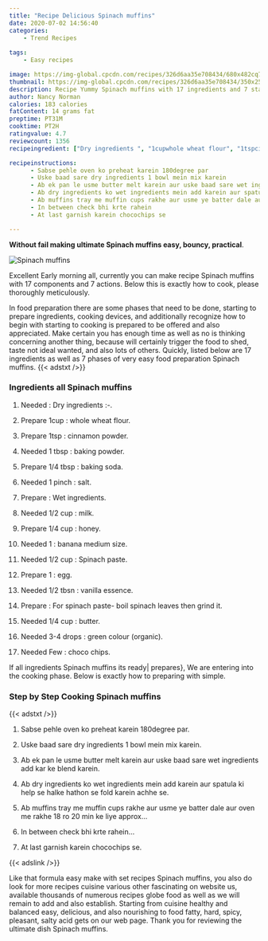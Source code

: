 ```yaml
---
title: "Recipe Delicious Spinach muffins"
date: 2020-07-02 14:56:40
categories:
    - Trend Recipes
    
tags:
    - Easy recipes

image: https://img-global.cpcdn.com/recipes/326d6aa35e708434/680x482cq70/spinach-muffins-recipe-main-photo.jpg
thumbnail: https://img-global.cpcdn.com/recipes/326d6aa35e708434/350x250cq70/spinach-muffins-recipe-main-photo.jpg
description: Recipe Yummy Spinach muffins with 17 ingredients and 7 stages of easy cooking.
author: Nancy Norman
calories: 183 calories
fatContent: 14 grams fat
preptime: PT31M
cooktime: PT2H
ratingvalue: 4.7
reviewcount: 1356
recipeingredient: ["Dry ingredients ", "1cupwhole wheat flour", "1tspcinnamon powder", "1 tbspbaking powder", "1/4 tbspbaking soda", "1 pinchsalt", "Wet ingredients", "1/2 cupmilk", "1/4 cuphoney", "1banana medium size", "1/2 cupSpinach paste", "1egg", "1/2 tbsnvanilla essence", "For spinach paste boil spinach leaves then grind it", "1/4 cupbutter", "3-4 dropsgreen colour organic", "Fewchoco chips"]

recipeinstructions: 
      - Sabse pehle oven ko preheat karein 180degree par 
      - Uske baad sare dry ingredients 1 bowl mein mix karein 
      - Ab ek pan le usme butter melt karein aur uske baad sare wet ingredients add kar ke blend karein 
      - Ab dry ingredients ko wet ingredients mein add karein aur spatula ki help se halke hathon se fold karein achhe se 
      - Ab muffins tray me muffin cups rakhe aur usme ye batter dale aur oven me rakhe 18 ro 20 min ke liye approx 
      - In between check bhi krte rahein 
      - At last garnish karein chocochips se

---
```




**Without fail making ultimate Spinach muffins easy, bouncy, practical**. 


![Spinach muffins](https://img-global.cpcdn.com/recipes/326d6aa35e708434/680x482cq70/spinach-muffins-recipe-main-photo.jpg "Spinach muffins")




Excellent Early morning all, currently you can make recipe Spinach muffins with 17 components and 7 actions. Below this is exactly how to cook, please thoroughly meticulously.

In food preparation there are some phases that need to be done, starting to prepare ingredients, cooking devices, and additionally recognize how to begin with starting to cooking is prepared to be offered and also appreciated. Make certain you has enough time as well as no is thinking concerning another thing, because will certainly trigger the food to shed, taste not ideal wanted, and also lots of others. Quickly, listed below are 17 ingredients as well as 7 phases of very easy food preparation Spinach muffins.
{{< adstxt />}}

### Ingredients all Spinach muffins


1. Needed  : Dry ingredients :-.

1. Prepare 1cup : whole wheat flour.

1. Prepare 1tsp : cinnamon powder.

1. Needed 1 tbsp : baking powder.

1. Prepare 1/4 tbsp : baking soda.

1. Needed 1 pinch : salt.

1. Prepare  : Wet ingredients.

1. Needed 1/2 cup : milk.

1. Prepare 1/4 cup : honey.

1. Needed 1 : banana medium size.

1. Needed 1/2 cup : Spinach paste.

1. Prepare 1 : egg.

1. Needed 1/2 tbsn : vanilla essence.

1. Prepare  : For spinach paste- boil spinach leaves then grind it.

1. Needed 1/4 cup : butter.

1. Needed 3-4 drops : green colour (organic).

1. Needed Few : choco chips.



If all ingredients Spinach muffins its ready| prepares}, We are entering into the cooking phase. Below is exactly how to preparing with simple.

### Step by Step Cooking Spinach muffins

{{< adstxt />}}


1. Sabse pehle oven ko preheat karein 180degree par.



1. Uske baad sare dry ingredients 1 bowl mein mix karein.



1. Ab ek pan le usme butter melt karein aur uske baad sare wet ingredients add kar ke blend karein.



1. Ab dry ingredients ko wet ingredients mein add karein aur spatula ki help se halke hathon se fold karein achhe se.



1. Ab muffins tray me muffin cups rakhe aur usme ye batter dale aur oven me rakhe 18 ro 20 min ke liye approx...



1. In between check bhi krte rahein...



1. At last garnish karein chocochips se.





{{< adslink />}}

Like that formula easy make with set recipes Spinach muffins, you also do look for more recipes cuisine various other fascinating on website us, available thousands of numerous recipes globe food as well as we will remain to add and also establish. Starting from cuisine healthy and balanced easy, delicious, and also nourishing to food fatty, hard, spicy, pleasant, salty acid gets on our web page. Thank you for reviewing the ultimate dish Spinach muffins.
